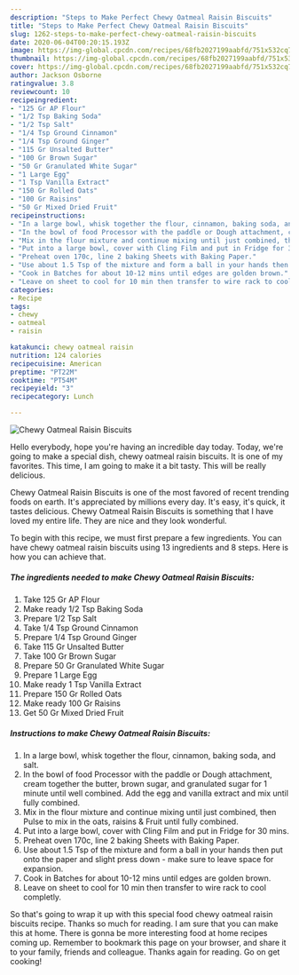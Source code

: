 ```yaml
---
description: "Steps to Make Perfect Chewy Oatmeal Raisin Biscuits"
title: "Steps to Make Perfect Chewy Oatmeal Raisin Biscuits"
slug: 1262-steps-to-make-perfect-chewy-oatmeal-raisin-biscuits
date: 2020-06-04T00:20:15.193Z
image: https://img-global.cpcdn.com/recipes/68fb2027199aabfd/751x532cq70/chewy-oatmeal-raisin-biscuits-recipe-main-photo.jpg
thumbnail: https://img-global.cpcdn.com/recipes/68fb2027199aabfd/751x532cq70/chewy-oatmeal-raisin-biscuits-recipe-main-photo.jpg
cover: https://img-global.cpcdn.com/recipes/68fb2027199aabfd/751x532cq70/chewy-oatmeal-raisin-biscuits-recipe-main-photo.jpg
author: Jackson Osborne
ratingvalue: 3.8
reviewcount: 10
recipeingredient:
- "125 Gr AP Flour"
- "1/2 Tsp Baking Soda"
- "1/2 Tsp Salt"
- "1/4 Tsp Ground Cinnamon"
- "1/4 Tsp Ground Ginger"
- "115 Gr Unsalted Butter"
- "100 Gr Brown Sugar"
- "50 Gr Granulated White Sugar"
- "1 Large Egg"
- "1 Tsp Vanilla Extract"
- "150 Gr Rolled Oats"
- "100 Gr Raisins"
- "50 Gr Mixed Dried Fruit"
recipeinstructions:
- "In a large bowl, whisk together the flour, cinnamon, baking soda, and salt."
- "In the bowl of food Processor with the paddle or Dough attachment, cream together the butter, brown sugar, and granulated sugar for 1 minute until well combined. Add the egg and vanilla extract and mix until fully combined."
- "Mix in the flour mixture and continue mixing until just combined, then Pulse to mix in the oats, raisins &amp; Fruit until fully combined."
- "Put into a large bowl, cover with Cling Film and put in Fridge for 30 mins."
- "Preheat oven 170c, line 2 baking Sheets with Baking Paper."
- "Use about 1.5 Tsp of the mixture and form a ball in your hands then put onto the paper and slight press down - make sure to leave space for expansion."
- "Cook in Batches for about 10-12 mins until edges are golden brown."
- "Leave on sheet to cool for 10 min then transfer to wire rack to cool completly."
categories:
- Recipe
tags:
- chewy
- oatmeal
- raisin

katakunci: chewy oatmeal raisin 
nutrition: 124 calories
recipecuisine: American
preptime: "PT22M"
cooktime: "PT54M"
recipeyield: "3"
recipecategory: Lunch

---
```



![Chewy Oatmeal Raisin Biscuits](https://img-global.cpcdn.com/recipes/68fb2027199aabfd/751x532cq70/chewy-oatmeal-raisin-biscuits-recipe-main-photo.jpg)

Hello everybody, hope you're having an incredible day today. Today, we're going to make a special dish, chewy oatmeal raisin biscuits. It is one of my favorites. This time, I am going to make it a bit tasty. This will be really delicious.

Chewy Oatmeal Raisin Biscuits is one of the most favored of recent trending foods on earth. It's appreciated by millions every day. It's easy, it's quick, it tastes delicious. Chewy Oatmeal Raisin Biscuits is something that I have loved my entire life. They are nice and they look wonderful.




To begin with this recipe, we must first prepare a few ingredients. You can have chewy oatmeal raisin biscuits using 13 ingredients and 8 steps. Here is how you can achieve that.

<!--inarticleads1-->

##### The ingredients needed to make Chewy Oatmeal Raisin Biscuits:

1. Take 125 Gr AP Flour
1. Make ready 1/2 Tsp Baking Soda
1. Prepare 1/2 Tsp Salt
1. Take 1/4 Tsp Ground Cinnamon
1. Prepare 1/4 Tsp Ground Ginger
1. Take 115 Gr Unsalted Butter
1. Take 100 Gr Brown Sugar
1. Prepare 50 Gr Granulated White Sugar
1. Prepare 1 Large Egg
1. Make ready 1 Tsp Vanilla Extract
1. Prepare 150 Gr Rolled Oats
1. Make ready 100 Gr Raisins
1. Get 50 Gr Mixed Dried Fruit




<!--inarticleads2-->

##### Instructions to make Chewy Oatmeal Raisin Biscuits:

1. In a large bowl, whisk together the flour, cinnamon, baking soda, and salt.
1. In the bowl of food Processor with the paddle or Dough attachment, cream together the butter, brown sugar, and granulated sugar for 1 minute until well combined. Add the egg and vanilla extract and mix until fully combined.
1. Mix in the flour mixture and continue mixing until just combined, then Pulse to mix in the oats, raisins &amp; Fruit until fully combined.
1. Put into a large bowl, cover with Cling Film and put in Fridge for 30 mins.
1. Preheat oven 170c, line 2 baking Sheets with Baking Paper.
1. Use about 1.5 Tsp of the mixture and form a ball in your hands then put onto the paper and slight press down - make sure to leave space for expansion.
1. Cook in Batches for about 10-12 mins until edges are golden brown.
1. Leave on sheet to cool for 10 min then transfer to wire rack to cool completly.




So that's going to wrap it up with this special food chewy oatmeal raisin biscuits recipe. Thanks so much for reading. I am sure that you can make this at home. There is gonna be more interesting food at home recipes coming up. Remember to bookmark this page on your browser, and share it to your family, friends and colleague. Thanks again for reading. Go on get cooking!
